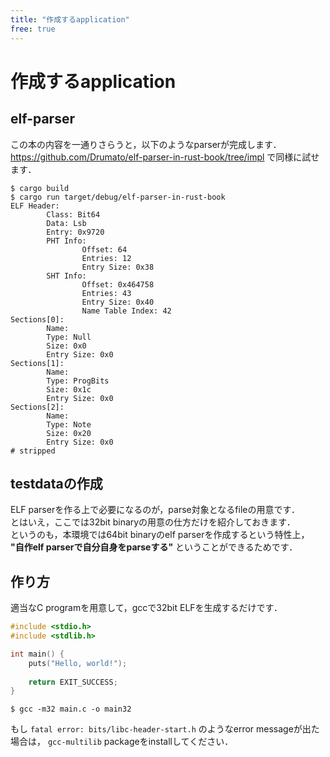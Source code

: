```yaml
---
title: "作成するapplication"
free: true
---
```


# 作成するapplication

## elf-parser

この本の内容を一通りさらうと，以下のようなparserが完成します．  
<https://github.com/Drumato/elf-parser-in-rust-book/tree/impl> で同様に試せます．  

```shell-session
$ cargo build
$ cargo run target/debug/elf-parser-in-rust-book
ELF Header:
        Class: Bit64
        Data: Lsb
        Entry: 0x9720
        PHT Info:
                Offset: 64
                Entries: 12
                Entry Size: 0x38
        SHT Info:
                Offset: 0x464758
                Entries: 43
                Entry Size: 0x40
                Name Table Index: 42
Sections[0]:
        Name:
        Type: Null
        Size: 0x0
        Entry Size: 0x0
Sections[1]:
        Name:
        Type: ProgBits
        Size: 0x1c
        Entry Size: 0x0
Sections[2]:
        Name:
        Type: Note
        Size: 0x20
        Entry Size: 0x0
# stripped
```

## testdataの作成

ELF parserを作る上で必要になるのが，parse対象となるfileの用意です．  
とはいえ，ここでは32bit binaryの用意の仕方だけを紹介しておきます．  
というのも，本環境では64bit binaryのelf parserを作成するという特性上，  
**"自作elf parserで自分自身をparseする"** ということができるためです．

## 作り方

適当なC programを用意して，gccで32bit ELFを生成するだけです．

```c
#include <stdio.h>
#include <stdlib.h>

int main() {
    puts("Hello, world!");
    
    return EXIT_SUCCESS;
}
```

```shell-session
$ gcc -m32 main.c -o main32
```

もし `fatal error: bits/libc-header-start.h` のようなerror messageが出た場合は， `gcc-multilib` packageをinstallしてください．
